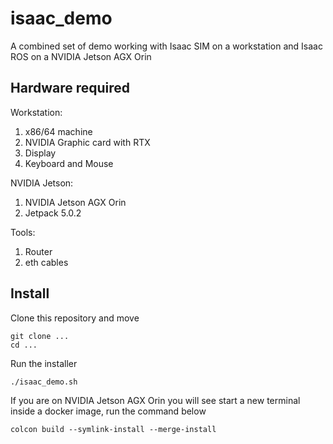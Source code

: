 # isaac_demo

A combined set of demo working with Isaac SIM on a workstation and Isaac ROS on a NVIDIA Jetson AGX Orin

## Hardware required

Workstation:

1. x86/64 machine
2. NVIDIA Graphic card with RTX
3. Display
4. Keyboard and Mouse

NVIDIA Jetson:

1. NVIDIA Jetson AGX Orin
2. Jetpack 5.0.2

Tools:

1. Router
2. eth cables

## Install

Clone this repository and move

```console
git clone ...
cd ...
```

Run the installer

```console
./isaac_demo.sh
```

If you are on NVIDIA Jetson AGX Orin you will see start a new terminal inside a docker image, run the command below

```console
colcon build --symlink-install --merge-install
```
